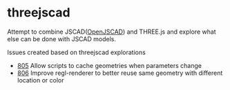 # threejscad
Attempt to combine JSCAD([OpenJSCAD](https://github.com/jscad/OpenJSCAD.org)) and THREE.js and explore what else can be done with JSCAD models. 

Issues created based on threejscad explorations
 - [805](https://github.com/jscad/OpenJSCAD.org/issues/805) Allow scripts to cache geometries when parameters change
 - [806](https://github.com/jscad/OpenJSCAD.org/issues/806) Improve regl-renderer to better reuse same geometry with different location or color
